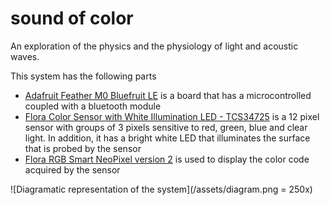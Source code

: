 # sound of color

An exploration of the physics and the physiology of light and acoustic waves.

This system has the following parts

- [Adafruit Feather M0 Bluefruit LE](https://www.adafruit.com/product/2995) is a board that has a microcontrolled coupled with a bluetooth module
- [Flora Color Sensor with White Illumination LED - TCS34725](https://www.adafruit.com/product/1356) is a 12 pixel sensor with groups of 3 pixels sensitive to red, green, blue and clear light. In addition, it has a bright white LED that illuminates the surface that is probed by the sensor
- [Flora RGB Smart NeoPixel version 2](https://www.adafruit.com/product/1260) is used to display the color code acquired by the sensor

![Diagramatic representation of the system](/assets/diagram.png = 250x)

